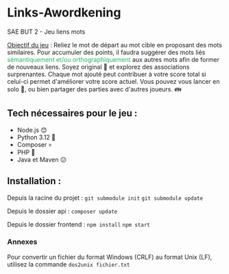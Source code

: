 # Links-Awordkening
SAE BUT 2 - Jeu liens mots

<ins>Objectif du jeu</ins> : Reliez le mot de départ au mot cible en proposant des mots similaires. Pour accumuler des points, il faudra suggérer des mots liés <span style="color: #26B260">sémantiquement et/ou orthographiquement</span> aux autres mots afin de former de nouveaux liens. Soyez original :information_desk_person: et explorez des associations surprenantes. Chaque mot ajouté peut contribuer à votre score total si celui-ci permet d'améliorer votre score actuel. Vous pouvez vous lancer en solo :man_with_gua_pi_mao:, ou bien partager des parties avec d'autres joueurs. :family:

## Tech nécessaires pour le jeu : 
- Node.js :blush:
- Python 3.12 :snake:
- Composer :skull:
- PHP :older_man:
- Java et Maven :confused:

## Installation :
Depuis la racine du projet : 
`git submodule init`
`git submodule update`

Depuis le dossier api : 
`composer update`

Depuis le dossier frontend : 
`npm install`
`npm start`


### Annexes
Pour convertir un fichier du format Windows (CRLF) au format Unix (LF), utilisez la commande `dos2unix fichier.txt`